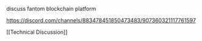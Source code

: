 discuss fantom blockchain platform

https://discord.com/channels/883478451850473483/907360321117761597

[[Technical Discussion]]